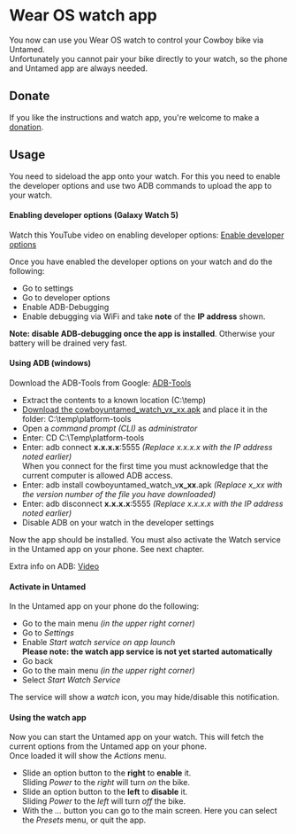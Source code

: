 # Wear OS watch app

You now can use you Wear OS watch to control your Cowboy bike via Untamed.<br>
Unfortunately you cannot pair your bike directly to your watch, so the phone and Untamed app are always needed.

## Donate
If you like the instructions and watch app, you're welcome to make a [donation](https://github.com/Imaginous/Cowboy_Untamed/blob/main/README.md#donate). 

## Usage

You need to sideload the app onto your watch. 
For this you need to enable the developer options and use two ADB commands to upload the app to your watch.

#### Enabling developer options (Galaxy Watch 5)
Watch this YouTube video on enabling developer options: [Enable developer options](https://www.youtube.com/watch?v=i4VtRxtBLrM)

Once you have enabled the developer options on your watch and do the following:
- Go to settings
- Go to developer options
- Enable ADB-Debugging
- Enable debugging via WiFi and take **note** of the **IP address** shown.

**Note: disable ADB-debugging once the app is installed**. Otherwise your battery will be drained very fast.

#### Using ADB (windows)
Download the ADB-Tools from Google: [ADB-Tools](https://developer.android.com/studio/releases/platform-tools)

- Extract the contents to a known location (C:\temp)
- [Download the cowboyuntamed_watch_vx_xx.apk](https://github.com/Imaginous/Cowboy_Untamed/releases/latest) and place it in the folder: C:\temp\platform-tools
- Open a *command prompt (CLI)* as *administrator*
- Enter: CD C:\Temp\platform-tools
- Enter: adb connect **x.x.x.x**:5555 *(Replace x.x.x.x with the IP address noted earlier)*<br>
When you connect for the first time you must acknowledge that the current computer is allowed ADB access.
- Enter: adb install cowboyuntamed_watch_v**x_xx**.apk *(Replace x_xx with the version number of the file you have downloaded)*
- Enter: adb disconnect **x.x.x.x**:5555 *(Replace x.x.x.x with the IP address noted earlier)*
- Disable ADB on your watch in the developer settings 

Now the app should be installed. You must also activate the Watch service in the Untamed app on your phone. See next chapter.

Extra info on ADB: [Video](https://www.youtube.com/watch?v=WDboArbdFIo)

#### Activate in Untamed
In the Untamed app on your phone do the following:
- Go to the main menu *(in the upper right corner)*
- Go to *Settings*
- Enable *Start watch service on app launch*<br>**Please note: the watch app service is not yet started automatically**
- Go back
- Go to the main menu *(in the upper right corner)*
- Select *Start Watch Service*

The service will show a *watch* icon, you may hide/disable this notification.

#### Using the watch app
Now you can start the Untamed app on your watch. This will fetch the current options from the Untamed app on your phone.<br>
Once loaded it will show the *Actions*  menu.
- Slide an option button to the **right** to **enable** it.<br>Sliding *Power* to the *right* will turn *on* the bike.
- Slide an option button to the **left** to **disable** it.<br>Sliding *Power* to the *left* will turn *off* the bike.
- With the *...* button you can go to the main screen. Here you can select the *Presets* menu, or quit the app.

